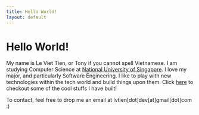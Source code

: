 ```yaml
---
title: Hello World!
layout: default
---
```


# Hello World!

My name is Le Viet Tien, or Tony if you cannot spell Vietnamese. I am studying Computer Science at <a href="http://www.nus.edu.sg">National University of Singapore</a>. I love my major, and particularly Software Engineering. I like to play with new technologies within the tech world and build things upon them. Click <a href="/projects">here</a> to checkout some of the cool stuffs I have built!

To contact, feel free to drop me an email at lvtien[dot]dev[at]gmail[dot]com :)